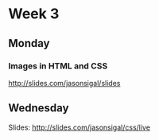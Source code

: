 # Week 3

## Monday

### Images in HTML and CSS
http://slides.com/jasonsigal/slides

## Wednesday


Slides: http://slides.com/jasonsigal/css/live
